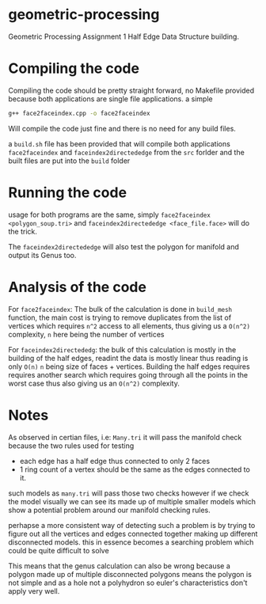 # geometric-processing
Geometric Processing Assignment 1
Half Edge Data Structure building.



# Compiling the code

Compiling the code should be pretty straight forward, no Makefile provided because both 
applications are single file applications.
a simple 
```bash
g++ face2faceindex.cpp -o face2faceindex
```
Will compile the code just fine and there is no need for any build files.

a `build.sh` file has been provided that will compile both applications `face2faceindex` and `faceindex2directededge` from the `src` forlder
and the built files are put into the `build` folder


# Running the code
usage for both programs are the same, simply `face2faceindex <polygon_soup.tri>` and `faceindex2directededge <face_file.face>`
will do the trick.

The `faceindex2directededge` will also test the polygon for manifold and output its Genus too.


# Analysis of the code

For `face2faceindex`: The bulk of the calculation is done in `build_mesh` function, the main cost is trying to remove duplicates
from the list of vertices which requires `n^2` access to all elements, thus giving us a `O(n^2)` complexity, `n` here being the number
of vertices

For `faceindex2directededg`: the bulk of this calculation is mostly in the building of the half edges, readint the data is mostly linear thus reading is only `O(n)` `n` being size of faces + vertices.
Building the half edges requires requires another search which requires going through all the points in the worst case thus also giving us an `O(n^2)`
complexity.



# Notes

As observed in certian files, i.e: `Many.tri` it will pass the manifold check because the two rules used for testing

* each edge has a half edge thus connected to only 2 faces
* 1 ring count of a vertex should be the same as the edges connected to it.

such models as `many.tri` will pass those two checks however if we check the model visually we can 
see its made up of multiple smaller models which show a potential problem around our manifold checking rules.

perhapse a more consistent way of detecting such a problem is by trying to figure out
all the vertices and edges connected together making up different disconnected models.
this in essence becomes a searching problem which could be quite difficult to solve

This means that the genus calculation can also be wrong because a polygon made up of multiple disconnected polygons
means the polygon is not simple and as a hole not a polyhydron so euler's characteristics don't apply very well.

